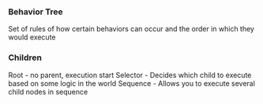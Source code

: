 ### Behavior Tree
Set of rules of how certain behaviors can occur and the order in which they would execute

### Children
Root - no parent, execution start
Selector - Decides which child to execute based on some logic in the world
Sequence - Allows you to execute several child nodes in sequence 